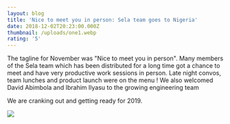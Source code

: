 ```yaml
---
layout: blog
title: 'Nice to meet you in person: Sela team goes to Nigeria'
date: 2018-12-02T20:23:00.000Z
thumbnail: /uploads/one1.webp
rating: '5'
---
```

The tagline for November was "Nice to meet you in person". Many members of the Sela team which has been distributed for a long time got a chance to meet and have very productive work sessions in person. Late night convos, team lunches and product launch were on the menu ! We also welcomed David Abimbola and Ibrahim Ilyasu to the growing engineering team 



We are cranking out and getting ready for 2019.



![](/uploads/96d2bc_adf7087356cb4781842fd9eea4dbf1ec_mv2_d_4032_1960_s_2.webp)
